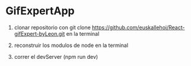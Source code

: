 # GifExpertApp

1. clonar repositorio con git clone https://github.com/euskallehoi/React-gifExpert-byLeon.git en la terminal

2. reconstruir los modulos de node en la terminal

3. correr el devServer (npm run dev)
